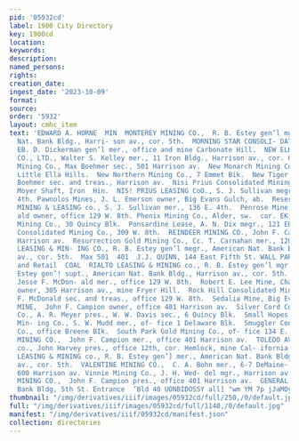 ```yaml
---
pid: '05932cd'
label: 1900 City Directory
key: 1900cd
location: 
keywords: 
description: 
named_persons: 
rights: 
creation_date: 
ingest_date: '2023-10-09'
format: 
source: 
order: '5932'
layout: cmhc_item
text: 'EDWARD A. HORNE  MIN  MONTEREY MINING CO.,  R. B. Estey gen’l mgr. Amer- ican
  Nat. Bank Bldg., Harri- son av., cor. 5th.  MORNING STAR CONSOLI- DATED MINING CO.,
  EB. D. Dickerman gen’l mer., office and mine Carbonate Hill.  NEW ELKHORN MINING
  CO., LTD., Walter S. Kelley mer., 11 Iron Bldg., Harrison av., cor. 6th.  New Leadville
  Mining Co., Max Boehmer sec., 501 Harrison av.  New Monarch Mining Co., Breeca and
  Little Ella Hills.  New Northern Mining Co., 7 Emmet Bik.  New Tiger Mining Co.,
  Boehmer sec. and treas., Harrison av.  Nisi Prius Consolidated Mining Co., office
  Moyer Shaft, Iron  Hin.  NIS! PRIUS LEASING CoO., S. J. Sullivan megr., 136 EH.
  4th. Pawnolos Mines, J. L. Emerson owner, Big Evans Gulch, ab.  Reservoir.  PENN.
  MINING & LEASING co., S. J. Sullivan mer., 136 E. 4th.  Penrose Mine, Jesse F. McDon-
  ald owner, office 129 W. 8th. Phenix Mining Co., Alder, sw.  cor. EK. 6th.  Pilot
  Mining Co., 30 Quincy Blk.  Ponsardine Lease, A. N. Dix megr., 121 EB. 5th.  Queen
  Consolidated Mining Co., 309 W. 8th.  REINDEER MINING CO., John F. Campion me_r.,
  Harrison av.  Resurrection Gold Mining Co., Cc. T. Carnahan mer., 120 W. ith.  REVENUE
  LEASING & MIN- ING CO., R. B. Estey gen’l megr., American Nat. Bank Bldg., Harrison
  av., cor. 5th.  Max 501  401  J.J. QUINN, 144 East Fifth St. WALL PAP  Wholesale
  and Retail  COAL  RIALTO LEASING & MINING co., R. B. Estey gen’l mgr., Norman M.
  Estey gen’! supt., American Nat. Bank Bldg., Harrison av., cor. 5th.  Robinson Mine,
  Jesse F. McDon- ald mer., office 129 W. 8th.  Robert E. Lee Mine, Charles Boettcher
  owner, 305 Harrison av., mine Fryer Hill.  Rock Hill Consolidated Mining Co., Jesse
  F. McDonald sec. and treas., office 129 W. 8th.  Sedalia Mine, Big Evans Gulch.  SEQUIN
  MINE,  John F. Campion owner, office 401 Harrison av.  Silver Cord Combination Mining
  Co., A. R. Meyer pres., W. W. Davis sec., 6 Quincy Blk.  Small Hopes Consolidated
  Min- ing Co., S. W. Mudd mer., of- fice 1 Delaware Blk.  Smuggler Consolidated Mining
  Co., office Breene BIk.  South Park Gold Mining Co., of- fice 134 E. 4th.  STAG
  MINING CO.,  John F. Campion mer., office 401 Harrison av.  TOLEDO AVENUE MINING
  co., John Harvey pres., office 12th, cor. Hemlock, mine Cal- ifornia Gulch.  UNION
  LEASING & MINING co., R. B. Estey gen’] mer., American Nat. Bank Bldg., Harrison
  av., cor. 5th.  VALENTINE MINING CO.,  C. A. Bohn mer., 6-7 DeMaine- ville Blk.,
  600 Harrison av. Vinnie Mining Co., J. H. Wed- del mgr., Harrison av., cor.  Chestnut.  WAPITI
  MINING CO.,  John F. Campion pres., office 401 Harrison av.  GENERAL OFFICE: American
  Bank Bldg, 5th St. Entrance  ‘Bld 40 UONBIDOSSY all] "wm YM 7p jJaMOy  ER '
thumbnail: "/img/derivatives/iiif/images/05932cd/full/250,/0/default.jpg"
full: "/img/derivatives/iiif/images/05932cd/full/1140,/0/default.jpg"
manifest: "/img/derivatives/iiif/05932cd/manifest.json"
collection: directories
---
```

